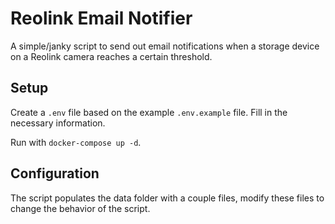 # Reolink Email Notifier

A simple/janky script to send out email notifications when a storage device on a Reolink camera reaches a certain
threshold.

## Setup

Create a `.env` file based on the example `.env.example` file. Fill in the necessary information.

Run with `docker-compose up -d`.

## Configuration

The script populates the data folder with a couple files, modify these files to change the behavior of the script.